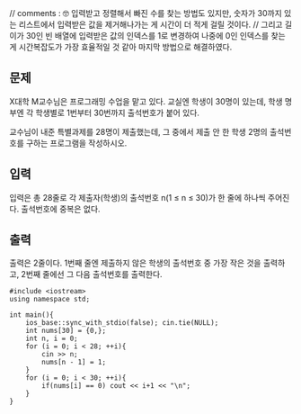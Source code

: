 // comments : 🤓 입력받고 정렬해서 빠진 수를 찾는 방법도 있지만, 숫자가 30까지 있는 리스트에서 입력받은 값을 제거해나가는 게 시간이 더 적게 걸릴 것이다.
// 그리고 길이가 30인 빈 배열에 입력받은 값의 인덱스를 1로 변경하여 나중에 0인 인덱스를 찾는게 시간복잡도가 가장 효율적일 것 같아 마지막 방법으로 해결하였다.

## 문제

X대학 M교수님은 프로그래밍 수업을 맡고 있다. 교실엔 학생이 30명이 있는데, 학생 명부엔 각 학생별로 1번부터 30번까지 출석번호가 붙어 있다.

교수님이 내준 특별과제를 28명이 제출했는데, 그 중에서 제출 안 한 학생 2명의 출석번호를 구하는 프로그램을 작성하시오.

## 입력

입력은 총 28줄로 각 제출자(학생)의 출석번호 n(1 ≤ n ≤ 30)가 한 줄에 하나씩 주어진다. 출석번호에 중복은 없다.

## 출력

출력은 2줄이다. 1번째 줄엔 제출하지 않은 학생의 출석번호 중 가장 작은 것을 출력하고, 2번째 줄에선 그 다음 출석번호를 출력한다.

```
#include <iostream>
using namespace std;

int main(){
    ios_base::sync_with_stdio(false); cin.tie(NULL);
    int nums[30] = {0,};
    int n, i = 0;
    for (i = 0; i < 28; ++i){
        cin >> n;
        nums[n - 1] = 1;
    }
    for (i = 0; i < 30; ++i){
        if(nums[i] == 0) cout << i+1 << "\n";
    }
}
```
